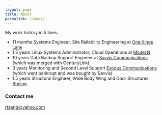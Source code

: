 ```yaml
---
layout: page
title: About
permalink: /about/
---
```


My work history in 5 lines:

* 11 months Systems Engineer, Site Reliability Engineering at [One Kings Lane](https://www.onekingslane.com/)
* 1.5 years Linux Systems Administrator, Cloud Operations at [Model N](http://www.modeln.com)
* 10 years Data Backup Support Engineer at [Savvis Communications](http://www.savvis.net/) (which was merged with CenturyLink)
* 3 years Monitoring and Second Level Support [Exodus Communications](http://www.exodus.net/) (which went bankrupt and was bought by Savvis)
* 1.5 years Structural Engineer, Wide Body Wing and Door Structures [Boeing](http://www.boeing.com/)


### Contact me

[rtzeng@yahoo.com](mailto:rtzeng@yahoo.com)
